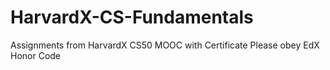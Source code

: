 # HarvardX-CS-Fundamentals
Assignments from HarvardX CS50 MOOC with Certificate
Please obey EdX Honor Code

